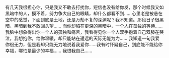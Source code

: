 有几天我很担心你，只是我又不敢去打扰你，短信也没有给你发，那个时候我又如黑暗中的人，摸不着，努力争大自己的眼睛，却什么都看不到……心里老是被悬在空中的感觉，下面到底是土地，还是万劫不复的深渊呢？我不知道。那段日子很黑暗，黑暗到我不敢回头望……
    而你却陷在更深的黑暗中，一个人在孤独的等待……我脑中想象得出你一个人的孤独和痛苦，我看得见你一个人双手抱着自己双膝在哭泣，我想抱你，给你温暖，却只能站在遥远的天际无能为力……
    我知道一句我爱你很无力，但是我却只能无力地说着我爱你……我有时怀疑自己，到底能不能给你幸福，哪怕是最少的幸福……
    我恨我自己……
<!-- ##{"timestamp":1142752790}## -->